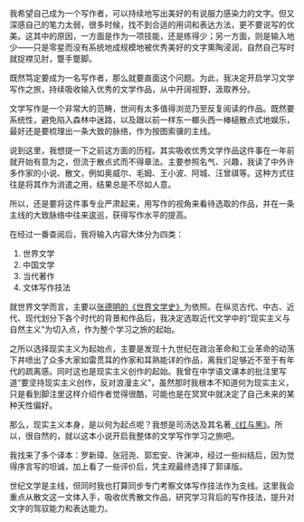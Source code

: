 
我希望自己成为一个写作者，可以持续地写出美好的有说服力感染力的文字。但又深感自己的笔力太弱，很多时候，找不到合适的用词和表达方法，更不要说写的优美。这其中的原因，一方面是作为一项技能，还是练得少；另一方面，则是输入地少——只是零星而没有系统地成规模地被优秀美好的文字熏陶浸润，自然自己写时就捉襟见肘，蹩手蹩脚。

既然笃定要成为一名写作者，那么就要直面这个问题。为此，我决定开启学习文学写作之旅，持续吸收输入优秀的文学作品，从中开阔视野，汲取养分。

文学写作是一个非常大的范畴，世间有太多值得浏览乃至反复阅读的作品。既然要系统性，避免陷入森林中迷路，以及跟以前一样东一榔头西一棒槌散点式地娱乐，最好还是要梳理出一条大致的脉络，作为按图索骥的主线。

说到这里，我想提一下之前这方面的历程。其实吸收优秀文学作品这件事在一年前就开始有意为之，但流于散点式而不得章法。主要参照名气、兴趣，我读了中外许多作家的小说、散文，例如奥威尔、毛姆、王小波、阿城、汪曾祺等。这种方式往往是将其作为消遣之用，结果总是不尽如人意。

所以，还是要将这件事专业严肃起来，用写作的视角来看待选取的作品，并在一条主线的大致脉络中往来逡巡，获得写作水平的提高。

在经过一番查阅后，我将输入内容大体分为四类：
1. 世界文学
2. 中国文学
3. 当代著作
4. 文体写作技法

就世界文学而言，主要以[张德明的《世界文学史》](https://book.douban.com/subject/30312961/)为依照。在纵览古代、中古、近代、现代划分下各个时代的背景和作品后，我决定选取近代文学中的“现实主义与自然主义”为切入点，作为整个学习之旅的起始。

之所以选择现实主义为起始点，主要是发现十九世纪在政治革命和工业革命的动荡下井喷出了众多大家如雷贯耳的作家和耳熟能详的作品，离我们足够近不至于有年代的疏离感。同时这也是现实主义创作的起始。我曾在中学语文课本的批注里写道“要坚持现实主义创作，反对浪漫主义”，虽然那时我根本不知道何为现实主义，只是看到脚注里这样介绍作者觉得很酷，可能也是在冥冥中就决定了自己未来的某种天性偏好。

那么，现实主义本身，是以何为起点呢？我想是司汤达及其名著[《红与黑》](https://book.douban.com/subject/5446437/)。所以，很自然的，就以这本小说开启我整体的文学写作学习之旅吧。

我找来了多个译本：罗新璋、张冠尧、郭宏安、许渊冲，经过一些纠结后，因为觉得序言写的坦诚，加上看了一些评价后，凭主观最终选择了郭译版。

世纪文学是主线，但同时我也打算同步专门考察文体写作技法作为支线。这里我会重点从散文这一文体入手，吸收优秀散文作品，研究学习背后的写作技法，提升对文字的驾驭能力和表达能力。

